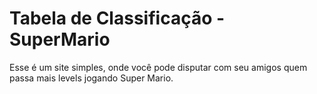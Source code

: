 # Tabela de Classificação - SuperMario
Esse é um site simples, onde você pode disputar com seu amigos quem passa mais levels jogando Super Mario.
